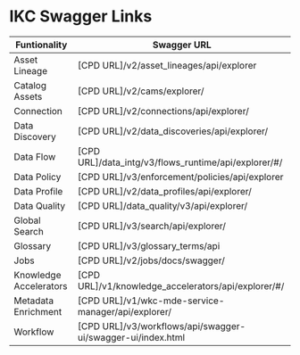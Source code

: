 # IKC Swagger Links

|Funtionality|Swagger URL|
|---|---|
|Asset Lineage|[CPD URL]/v2/asset_lineages/api/explorer|
|Catalog Assets|[CPD URL]/v2/cams/explorer/|
|Connection|[CPD URL]/v2/connections/api/explorer/|
|Data Discovery|[CPD URL]/v2/data_discoveries/api/explorer/|
|Data Flow|[CPD URL]/data_intg/v3/flows_runtime/api/explorer/#/|
|Data Policy|[CPD URL]/v3/enforcement/policies/api/explorer|
|Data Profile|[CPD URL]/v2/data_profiles/api/explorer/|
|Data Quality|[CPD URL]/data_quality/v3/api/explorer/|
|Global Search|[CPD URL]/v3/search/api/explorer/|
|Glossary|[CPD URL]/v3/glossary_terms/api|
|Jobs|[CPD URL]/v2/jobs/docs/swagger/|
|Knowledge Accelerators|[CPD URL]/v1/knowledge_accelerators/api/explorer/#/|
|Metadata Enrichment|[CPD URL]/v1/wkc-mde-service-manager/api/explorer/|
|Workflow|[CPD URL]/v3/workflows/api/swagger-ui/swagger-ui/index.html|

